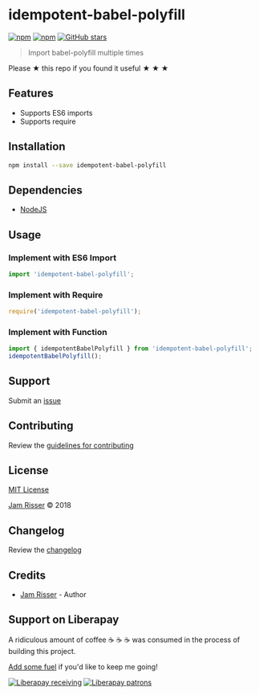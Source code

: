 # idempotent-babel-polyfill

[![npm](https://img.shields.io/npm/v/idempotent-babel-polyfill.svg?style=flat-square)](https://www.npmjs.com/package/idempotent-babel-polyfill)
[![npm](https://img.shields.io/npm/dt/idempotent-babel-polyfill.svg?style=flat-square)](https://www.npmjs.com/package/idempotent-babel-polyfill)
[![GitHub stars](https://img.shields.io/github/stars/codejamninja/idempotent-babel-polyfill.svg?style=social&label=Stars)](https://github.com/codejamninja/idempotent-babel-polyfill)

> Import babel-polyfill multiple times

Please ★ this repo if you found it useful ★ ★ ★


## Features

* Supports ES6 imports
* Supports require


## Installation

```sh
npm install --save idempotent-babel-polyfill
```


## Dependencies

* [NodeJS](https://nodejs.org)


## Usage

### Implement with ES6 Import
```js
import 'idempotent-babel-polyfill';
```

### Implement with Require
```js
require('idempotent-babel-polyfill');
```

### Implement with Function
```js
import { idempotentBabelPolyfill } from 'idempotent-babel-polyfill';
idempotentBabelPolyfill();
```


## Support

Submit an [issue](https://github.com/codejamninja/idempotent-babel-polyfill/issues/new)


## Contributing

Review the [guidelines for contributing](https://github.com/codejamninja/idempotent-babel-polyfill/blob/master/CONTRIBUTING.md)


## License

[MIT License](https://github.com/codejamninja/idempotent-babel-polyfill/blob/master/LICENSE)

[Jam Risser](https://codejam.ninja) © 2018


## Changelog

Review the [changelog](https://github.com/codejamninja/idempotent-babel-polyfill/blob/master/CHANGELOG.md)


## Credits

* [Jam Risser](https://codejam.ninja) - Author


## Support on Liberapay

A ridiculous amount of coffee ☕ ☕ ☕ was consumed in the process of building this project.

[Add some fuel](https://liberapay.com/codejamninja/donate) if you'd like to keep me going!

[![Liberapay receiving](https://img.shields.io/liberapay/receives/codejamninja.svg?style=flat-square)](https://liberapay.com/codejamninja/donate)
[![Liberapay patrons](https://img.shields.io/liberapay/patrons/codejamninja.svg?style=flat-square)](https://liberapay.com/codejamninja/donate)

